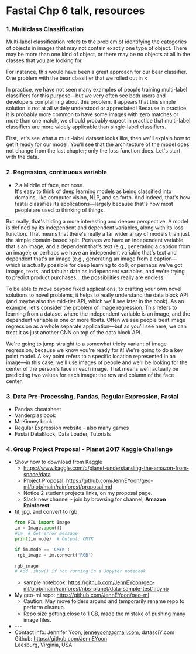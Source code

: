 # Fastai Chp 6 talk, resources  

### 1. Multiclass Classification  

Multi-label classification refers to the problem of identifying the categories of objects in images that may not contain exactly one type of object. There may be more than one kind of object, or there may be no objects at all in the classes that you are looking for.

For instance, this would have been a great approach for our bear classifier. One problem with the bear classifier that we rolled out in <

In practice, we have not seen many examples of people training multi-label classifiers for this purpose—but we very often see both users and developers complaining about this problem. It appears that this simple solution is not at all widely understood or appreciated! Because in practice it is probably more common to have some images with zero matches or more than one match, we should probably expect in practice that multi-label classifiers are more widely applicable than single-label classifiers.

First, let's see what a multi-label dataset looks like, then we'll explain how to get it ready for our model. You'll see that the architecture of the model does not change from the last chapter; only the loss function does. Let's start with the data.

### 2. Regression, continuous variable  

 * 2.a  Middle of face, not nose.  
It's easy to think of deep learning models as being classified into domains, like computer vision, NLP, and so forth. And indeed, that's how fastai classifies its applications—largely because that's how most people are used to thinking of things.

But really, that's hiding a more interesting and deeper perspective. A model is defined by its independent and dependent variables, along with its loss function. That means that there's really a far wider array of models than just the simple domain-based split. Perhaps we have an independent variable that's an image, and a dependent that's text (e.g., generating a caption from an image); or perhaps we have an independent variable that's text and dependent that's an image (e.g., generating an image from a caption—which is actually possible for deep learning to do!); or perhaps we've got images, texts, and tabular data as independent variables, and we're trying to predict product purchases... the possibilities really are endless.

To be able to move beyond fixed applications, to crafting your own novel solutions to novel problems, it helps to really understand the data block API (and maybe also the mid-tier API, which we'll see later in the book). As an example, let's consider the problem of image regression. This refers to learning from a dataset where the independent variable is an image, and the dependent variable is one or more floats. Often we see people treat image regression as a whole separate application—but as you'll see here, we can treat it as just another CNN on top of the data block API.

We're going to jump straight to a somewhat tricky variant of image regression, because we know you're ready for it! We're going to do a key point model. A key point refers to a specific location represented in an image—in this case, we'll use images of people and we'll be looking for the center of the person's face in each image. That means we'll actually be predicting two values for each image: the row and column of the face center.

### 3. Data Pre-Processing, Pandas, Regular Expression, Fastai  
  * Pandas cheatsheet  
  * Vanderplas book  
  * McKinney book  
  * Regular Expression website - also many games  
  * Fastai DataBlock, Data Loader, Tutorials  

### 4. Group Project Proposal - Planet 2017 Kaggle Challenge  
 * Show how to download from Kaggle  
   - https://www.kaggle.com/c/planet-understanding-the-amazon-from-space/data  
   - Project Proposal:  https://github.com/JennEYoon/geo-ml/blob/main/rainforest/proposal.md  
   - Notice 2 student projects links, on my proposal page.  
   - Slack new channel - join by browsing for channel, **Amazon Rainforest**  
 * tif, jpg, and convert to rgb  
   ```python  
   from PIL import Image
   im = Image.open(f)
   #im  # Get error message
   print(im.mode)  # Output: CMYK

   if im.mode == 'CMYK': 
    rgb_image = im.convert('RGB')
    
   rgb_image  
   # Add .show() if not running in a Jupyter notebook
   ```
   - sample notebook:  https://github.com/JennEYoon/geo-ml/blob/main/rainforest/nbs-planet/data-sample-test1.ipynb   
 * My geo-ml repo: https://github.com/JennEYoon/geo-ml  
   - Caution: May move folders around and temporarily rename repo to perform cleanup.  
   - Repo size getting close to 1 GB, made the mistake of pushing many image files.  
 * \-\-\-    
 * Contact info: Jennifer Yoon, jenneyoon@gmail.com, datasciY.com
   Github:  https://github.com/JennEYoon  
   Leesburg, Virginia, USA
   
